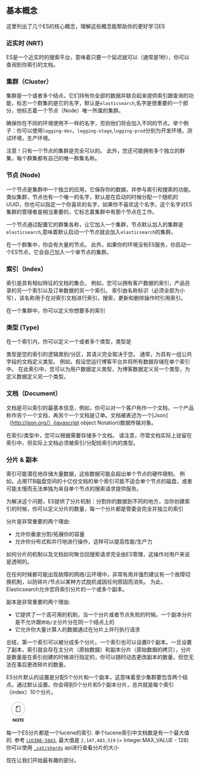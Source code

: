 ## 基本概念

这里列出了几个ES的核心概念，理解这些概念能帮助你的更好学习ES

### 近实时 (NRT)

ES是一个近实时的搜索平台，意味着只要一个延迟就可以（通常是1秒），你可以查询到你索引的文档。

### 集群（Cluster）

集群是一个或者多个结点，它们持有你全部的数据并联合起来提供索引跟查询的功能，标志一个群集的是它的名字，默认是`elasticsearch`,名字是很重要的一个部分，他标志着一个节点（Node）唯一所属的集群。

确保你在不同的环境使用不一样的名字，否则他们将会加入不同的节点。举个例子：你可以使用`logging-dev`，`logging-stage`,`logging-prod`分别为开发环境，测试环境，生产环境。

注意！只有一个节点的集群是完全可以的。 此外，您还可能拥有多个独立的群集，每个群集都有自己的唯一群集名称。
### 节点 (Node)

一个节点是集群中一个独立的应用，它保存你的数据，并参与索引和搜索的功能。类似集群，节点也有一个唯一的名字，默认是在启动的时候分配一个随机的UUID，你也可以指定一个你喜欢的名字，如果你不喜欢这个名字。这个名字对ES集群的管理者是相当重要的，它标志着集群中有那个节点在工作。

一个节点通过配置它的群集各称，让它加入一个集群，节点默认加入的集群是`elasticsearch`,意味着默认启动一个节点就会加入`elasticsearch`的集群。

在一个群集中，你会有大量的节点。 此外，如果你的环境没有ES服务，你启动一个ES节点，它会自己加入一个单节点的集群。

### 索引（Index）

索引是具有相似特征的文档的集合。 例如，您可以拥有客户数据的索引，产品目录的另一个索引以及订单数据的另一个索引。 索引由名称标识（必须全部为小写），该名称用于在对索引文档进行索引，搜索，更新和删除操作时引用索引。

在一个集群中，你可以定义你想要多的索引

### 类型 (Type)

在一个索引内，你可以定义一个或者多个类型，类型是

类型是您的索引的逻辑类别/分区，其语义完全取决于您。 通常，为具有一组公共字段的文档定义类型。 例如，假设您运行博客平台并将所有数据存储在单个索引中。 在此索引中，您可以为用户数据定义类型，为博客数据定义另一个类型，为定义数据定义另一个类型。

### 文档（Document）

文档是可以索引的最基本信息，例如，你可以对一个客户称作一个文档，一个产品称作另个一个文档，再另个一个文档是订单。文档被表述为一个[Json]（http://json.org/）(javascript object Notation)数据传输对象。

在索引/类型中，您可以根据需要存储多个文档。 请注意，尽管文档实际上驻留在索引中，但实际上文档必须被索引/分配给索引内的类型。

### 分片 & 副本

索引可能潜在地存储大量数据，这些数据可能会超出单个节点的硬件限制。 例如，占用1TB磁盘空间的十亿份文档的单个索引可能不适合单个节点的磁盘，或者可能太慢而无法单独为来自单个节点的搜索请求提供服务。

为解决这个问题，ES提供了分片机制：分割你的数据到不同的地方，当你创建索引的时候，你可以定义分片的数量，每一个分片都是管委会完全并独立的索引

分片是非常重要的两个理由:

  * 允许你垂直分割/拓展你的容量
  * 允许你分布式和并行地进行操作，这样可以提高性能/生产力

如何分片的机制以及文档如何聚合回搜索请求完全由ES管理，这操作对用户来说是透明的。

在任何时候都可能出现故障的网络/云环境中，非常有用并强烈建议有一个故障切换机制，以防碎片/节点以某种方式脱机或因任何原因而消失。 为此，Elasticsearch允许您将索引分片的一个或多个副本。

副本是非常重要的两个理由:

  * 它提供了一个高可用的机制，当一个分片或者节点失败的时候。一个副本分片是不允许跟`原始/主`分片分在同一个结点上的
  * 它允许你大量计算人的数据通过在分片上并行执行请求

总结，第一个索引可以被分成多个分片。一个索引也可以设置0个副本。一旦设置了副本，索引就会存在主分片（原始数据）和副本分片（原始数据的拷贝），分片是数量是在索引创建的时候进行指定的，你可以随时动态更改副本的数量，但您无法在事后更改碎片的数量。

ES分片默认的设置是分配5个分片和一个副本，这意味着至少集群要包含两个结点。通过默认设置，你会得到5个分片和5个副本分片，总共就是每个索引（index）10个分片。


![提示](images/icons/note.png)

每一个ES分片都是一个lucene的索引. 单个lucene索引中文档数是有一个最大值的. 参考 [`LUCENE-5843`](https://issues.apache.org/jira/browse/LUCENE-5843), 最大值是 `2,147,483,519` (= Integer.MAX_VALUE - 128) 你可以使用 [`_cat/shards`](https://www.elastic.co/guide/en/elasticsearch/reference/5.4/cat-shards.html) api进行查看分片的大小

现在让我们开始最有趣的部分。
